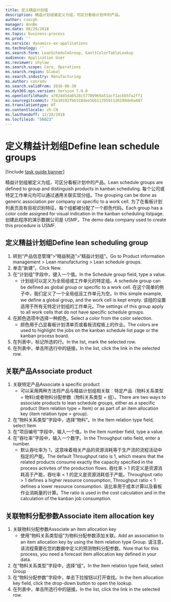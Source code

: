 ```yaml
---
title: 定义精益计划组
description: 精益计划组被定义为组，可区分看板计划中的产品。
author: cvocph
manager: AnnBe
ms.date: 08/29/2018
ms.topic: business-process
ms.prod: ''
ms.service: dynamics-ax-applications
ms.technology: ''
ms.search.form: LeanScheduleGroup, GanttColorTableLookup
audience: Application User
ms.reviewer: shylaw
ms.search.scope: Core, Operations
ms.search.region: Global
ms.search.industry: Manufacturing
ms.author: conradv
ms.search.validFrom: 2016-06-30
ms.dyn365.ops.version: Version 7.0.0
ms.openlocfilehash: a702445da6528c57789969a51acf1acbb5fa2ff1
ms.sourcegitcommit: 73e10192fb6318dee5bb1129591120199de6a487
ms.translationtype: HT
ms.contentlocale: zh-CN
ms.lasthandoff: 12/20/2018
ms.locfileid: "56023"
---
```

# <a name="define-lean-schedule-groups"></a><span data-ttu-id="7fb91-103">定义精益计划组</span><span class="sxs-lookup"><span data-stu-id="7fb91-103">Define lean schedule groups</span></span>

[!include [task guide banner](../../includes/task-guide-banner.md)]

<span data-ttu-id="7fb91-104">精益计划组被定义为组，可区分看板计划中的产品。</span><span class="sxs-lookup"><span data-stu-id="7fb91-104">Lean schedule groups are defined to group and distinguish products in kanban scheduling.</span></span> <span data-ttu-id="7fb91-105">每个公司或特定工作单元均可以通过通用关联实现分组。</span><span class="sxs-lookup"><span data-stu-id="7fb91-105">The grouping can be done as generic association per company or specific to a work cell.</span></span> <span data-ttu-id="7fb91-106">为了在看板计划列表页具有目视识别特征，每个组都被分配了一个颜色代码。</span><span class="sxs-lookup"><span data-stu-id="7fb91-106">Each group has a color code assigned for visual indication in the kanban scheduling listpage.</span></span> <span data-ttu-id="7fb91-107">创建此程序的演示数据公司是 USMF。</span><span class="sxs-lookup"><span data-stu-id="7fb91-107">The demo data company used to create this procedure is USMF.</span></span>


## <a name="define-lean-scheduling-group"></a><span data-ttu-id="7fb91-108">定义精益计划组</span><span class="sxs-lookup"><span data-stu-id="7fb91-108">Define lean scheduling group</span></span>
1. <span data-ttu-id="7fb91-109">转到“产品信息管理”>“精益制造”>“精益计划组”。</span><span class="sxs-lookup"><span data-stu-id="7fb91-109">Go to Product information management > Lean manufacturing > Lean schedule groups.</span></span>
2. <span data-ttu-id="7fb91-110">单击“新建”。</span><span class="sxs-lookup"><span data-stu-id="7fb91-110">Click New.</span></span>
3. <span data-ttu-id="7fb91-111">在“计划组”字段中，键入一个值。</span><span class="sxs-lookup"><span data-stu-id="7fb91-111">In the Schedule group field, type a value.</span></span>
    * <span data-ttu-id="7fb91-112">计划组可以定义为全局组或工作单元的特定组。</span><span class="sxs-lookup"><span data-stu-id="7fb91-112">A schedule group can be defined as global group or specific to a work cell.</span></span> <span data-ttu-id="7fb91-113">在这个简单的例子中，我们定义了一个全局组且工作单元为空。</span><span class="sxs-lookup"><span data-stu-id="7fb91-113">In this simple example, we define a global group, and the work cell is kept empty.</span></span> <span data-ttu-id="7fb91-114">该组的设置适用于所有无特定计划组的工作单元。</span><span class="sxs-lookup"><span data-stu-id="7fb91-114">The settings of this group apply to all work cells that do not have specific schedule groups.</span></span>  
4. <span data-ttu-id="7fb91-115">在颜色选项中选择一种颜色。</span><span class="sxs-lookup"><span data-stu-id="7fb91-115">Select a color from the color selection.</span></span>
    * <span data-ttu-id="7fb91-116">颜色用于凸显看板计划清单页或看板流程板上的作业。</span><span class="sxs-lookup"><span data-stu-id="7fb91-116">The colors are used to highlight the jobs on the kanban schedule list page or the kanban process board.</span></span>  
5. <span data-ttu-id="7fb91-117">在列表中，标记所选的行。</span><span class="sxs-lookup"><span data-stu-id="7fb91-117">In the list, mark the selected row.</span></span>
6. <span data-ttu-id="7fb91-118">在列表中，单击所选行中的链接。</span><span class="sxs-lookup"><span data-stu-id="7fb91-118">In the list, click the link in the selected row.</span></span>

## <a name="associate-product"></a><span data-ttu-id="7fb91-119">关联产品</span><span class="sxs-lookup"><span data-stu-id="7fb91-119">Associate product</span></span>
1. <span data-ttu-id="7fb91-120">关联特定产品</span><span class="sxs-lookup"><span data-stu-id="7fb91-120">Associate a specific product</span></span>
    * <span data-ttu-id="7fb91-121">可以采用两种方法将产品与精益计划组相关联：特定产品（物料关系类型 = 物料)或者物料分配参数（物料关系类型 = 组）。</span><span class="sxs-lookup"><span data-stu-id="7fb91-121">There are two ways to associate products to lean schedule groups, either as a specific product (Item relation type = Item) or as part of an item allocation key (item relation type = group).</span></span>    
2. <span data-ttu-id="7fb91-122">在“物料关系类型”字段中，选择“物料”。</span><span class="sxs-lookup"><span data-stu-id="7fb91-122">In the Item relation type field, select Item</span></span>
3. <span data-ttu-id="7fb91-123">在“项目编号”字段中，输入一个值。</span><span class="sxs-lookup"><span data-stu-id="7fb91-123">In the Item number field, type a value.</span></span>
4. <span data-ttu-id="7fb91-124">在“吞吐率”字段中，输入一个数字。</span><span class="sxs-lookup"><span data-stu-id="7fb91-124">In the Throughput ratio field, enter a number.</span></span>
    * <span data-ttu-id="7fb91-125">默认吞吐率为 1，这意味着相关产品的资源消耗等于生产流的流程活动中指定的产能。</span><span class="sxs-lookup"><span data-stu-id="7fb91-125">The default Throughput ratio is 1, which means that the related products consume exactly the capacity specified in the process activites of the production flows.</span></span> <span data-ttu-id="7fb91-126">吞吐率 > 1 的定义是资源消耗高于产能，吞吐率 < 1 的定义是资源消耗低于产能。</span><span class="sxs-lookup"><span data-stu-id="7fb91-126">Throughput ratio > 1 defines a higher resource consumption, Throughput ratio < 1 defines a lower resource consumption.</span></span> <span data-ttu-id="7fb91-127">该比率用于成本计算以及看板作业消耗量的计算。</span><span class="sxs-lookup"><span data-stu-id="7fb91-127">The ratio is used in the cost calculation and in the calculation of the kanban job consumption.</span></span>  

## <a name="associate-item-allocation-key"></a><span data-ttu-id="7fb91-128">关联物料分配参数</span><span class="sxs-lookup"><span data-stu-id="7fb91-128">Associate item allocation key</span></span>
1. <span data-ttu-id="7fb91-129">关联物料分配参数</span><span class="sxs-lookup"><span data-stu-id="7fb91-129">Associate an item allocation key</span></span>
    * <span data-ttu-id="7fb91-130">使用“物料关系类型组”为物料分配参数添加关联。</span><span class="sxs-lookup"><span data-stu-id="7fb91-130">Add an association to an item allocation key by using the Item relation type Group.</span></span>   <span data-ttu-id="7fb91-131"> 请注意，该流程需要在您的数据中定义的预测物料分配参数。</span><span class="sxs-lookup"><span data-stu-id="7fb91-131">Note that for this process, you need a forecast item alllocation key defined in your data.</span></span>  
2. <span data-ttu-id="7fb91-132">在“物料关系类型”字段中，选择“组”。</span><span class="sxs-lookup"><span data-stu-id="7fb91-132">In the Item relation type field, select Group</span></span>
3. <span data-ttu-id="7fb91-133">在“物料分配参数”字段中，单击下拉按钮以打开查找。</span><span class="sxs-lookup"><span data-stu-id="7fb91-133">In the Item allocation key field, click the drop-down button to open the lookup.</span></span>
4. <span data-ttu-id="7fb91-134">在列表中，单击所选行中的链接。</span><span class="sxs-lookup"><span data-stu-id="7fb91-134">In the list, click the link in the selected row.</span></span>

